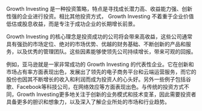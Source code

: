 

Growth Investing 是一种投资策略，特点是寻找成长潜力高、收益能力强、创新性强的企业进行投资。相比其他投资方式， Growth Investing 不着重于企业价值低估或股息收益，而是专注于成功企业的长期增长前景。

Growth Investing 的核心理念是投资成功的公司将会带来高收益，这些公司通常具有强劲的市场定位、绝对的市场优势、优越的财务基础、不断创新的产品和服务，以及优秀的管理团队。这些因素能够使领先公司持续增长，带来可观的回报。

例如，亚马逊就是一家非常成功的 Growth Investing 的代表性企业。它在创新和市场占有率方面表现出色，发展出了领先的电子商务平台和云端运营服务，而它的股份也因其不断增长的收入和利润而成为投资人的心头好。另外一些例子包括谷歌、Facebook等科技公司，在网络效应等方面表现出色。与传统的投资方式不同，Growth Investing更多地关注于创新的业务模式和技术变革，因此需要投资者具备更多的胆识和想象力，以及深入了解企业所处的市场和行业趋势。